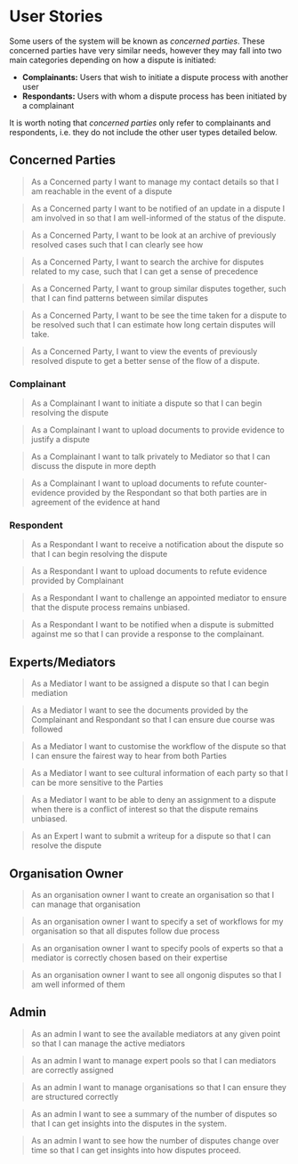 # User Stories

Some users of the system will be known as _concerned parties_. These concerned parties have very similar needs, however they may fall into two main categories depending on how a dispute is initiated:

- **Complainants:** Users that wish to initiate a dispute process with another user
- **Respondants:** Users with whom a dispute process has been initiated by a complainant

It is worth noting that _concerned parties_ only refer to complainants and respondents, i.e. they do not include the other user types detailed below.

## Concerned Parties

> As a Concerned party I want to manage my contact details so that I am reachable in the event of a dispute

> As a Concerned party I want to be notified of an update in a dispute I am involved in so that I am well-informed of the status of the dispute.

> As a Concerned Party, I want to be look at an archive of previously resolved cases such that I can clearly see how

> As a Concerned Party, I want to search the archive for disputes related to my case, such that I can get a sense of precedence

> As a Concerned Party, I want to group similar disputes together, such that I can find patterns between similar disputes

> As a Concerned Party, I want to be see the time taken for a dispute to be resolved such that I can estimate how long certain disputes will take.

> As a Concerned Party, I want to view the events of previously resolved dispute to get a better sense of the flow of a dispute.

### Complainant

> As a Complainant I want to initiate a dispute so that I can begin resolving the dispute

> As a Complainant I want to upload documents to provide evidence to justify a dispute

> As a Complainant I want to talk privately to Mediator so that I can discuss the dispute in more depth

> As a Complainant I want to upload documents to refute counter-evidence provided by the Respondant so that both parties are in agreement of the evidence at hand

### Respondent

> As a Respondant I want to receive a notification about the dispute so that I can begin resolving the dispute

> As a Respondant I want to upload documents to refute evidence provided by Complainant

> As a Respondant I want to challenge an appointed mediator to ensure that the dispute process remains unbiased.

> As a Respondant I want to be notified when a dispute is submitted against me so that I can provide a response to the complainant.

## Experts/Mediators

> As a Mediator I want to be assigned a dispute so that I can begin mediation

> As a Mediator I want to see the documents provided by the Complainant and Respondant so that I can ensure due course was followed

> As a Mediator I want to customise the workflow of the dispute so that I can ensure the fairest way to hear from both Parties

> As a Mediator I want to see cultural information of each party so that I can be more sensitive to the Parties

> As a Mediator I want to be able to deny an assignment to a dispute when there is a conflict of interest so that the dispute remains unbiased.

> As an Expert I want to submit a writeup for a dispute so that I can resolve the dispute

## Organisation Owner

> As an organisation owner I want to create an organisation so that I can manage that organisation

> As an organisation owner I want to specify a set of workflows for my organisation so that all disputes follow due process

> As an organisation owner I want to specify pools of experts so that a mediator is correctly chosen based on their expertise

> As an organisation owner I want to see all ongonig disputes so that I am well informed of them

## Admin

> As an admin I want to see the available mediators at any given point so that I can manage the active mediators

> As an admin I want to manage expert pools so that I can mediators are correctly assigned

> As an admin I want to manage organisations so that I can ensure they are structured correctly

> As an admin I want to see a summary of the number of disputes so that I can get insights into the disputes in the system.

> As an admin I want to see how the number of disputes change over time so that I can get insights into how disputes proceed.
